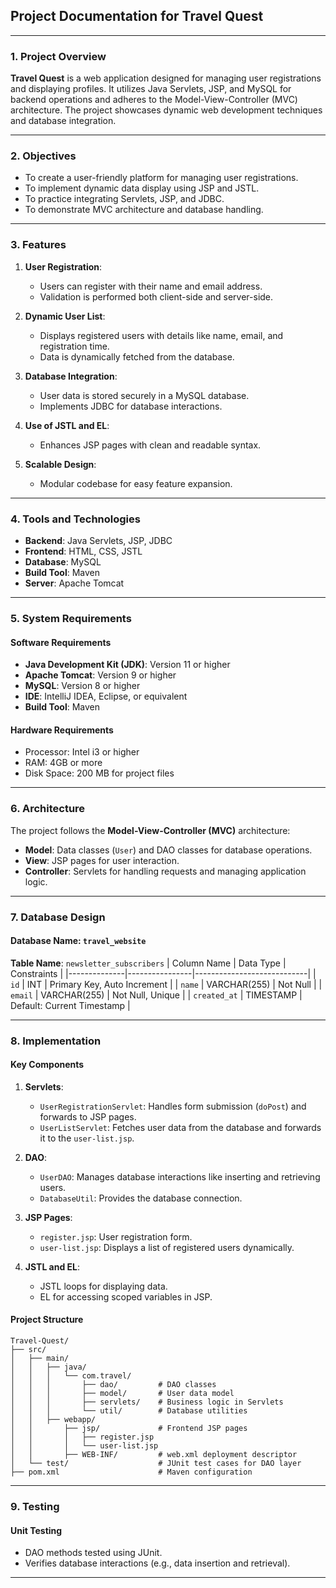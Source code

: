 ## **Project Documentation for Travel Quest**

---

### **1. Project Overview**
**Travel Quest** is a web application designed for managing user registrations and displaying profiles. It utilizes Java Servlets, JSP, and MySQL for backend operations and adheres to the Model-View-Controller (MVC) architecture. The project showcases dynamic web development techniques and database integration.

---

### **2. Objectives**
- To create a user-friendly platform for managing user registrations.
- To implement dynamic data display using JSP and JSTL.
- To practice integrating Servlets, JSP, and JDBC.
- To demonstrate MVC architecture and database handling.

---

### **3. Features**
1. **User Registration**:
   - Users can register with their name and email address.
   - Validation is performed both client-side and server-side.

2. **Dynamic User List**:
   - Displays registered users with details like name, email, and registration time.
   - Data is dynamically fetched from the database.

3. **Database Integration**:
   - User data is stored securely in a MySQL database.
   - Implements JDBC for database interactions.

4. **Use of JSTL and EL**:
   - Enhances JSP pages with clean and readable syntax.

5. **Scalable Design**:
   - Modular codebase for easy feature expansion.

---

### **4. Tools and Technologies**
- **Backend**: Java Servlets, JSP, JDBC
- **Frontend**: HTML, CSS, JSTL
- **Database**: MySQL
- **Build Tool**: Maven
- **Server**: Apache Tomcat

---

### **5. System Requirements**
#### Software Requirements
- **Java Development Kit (JDK)**: Version 11 or higher
- **Apache Tomcat**: Version 9 or higher
- **MySQL**: Version 8 or higher
- **IDE**: IntelliJ IDEA, Eclipse, or equivalent
- **Build Tool**: Maven

#### Hardware Requirements
- Processor: Intel i3 or higher
- RAM: 4GB or more
- Disk Space: 200 MB for project files

---

### **6. Architecture**
The project follows the **Model-View-Controller (MVC)** architecture:
- **Model**: Data classes (`User`) and DAO classes for database operations.
- **View**: JSP pages for user interaction.
- **Controller**: Servlets for handling requests and managing application logic.

---

### **7. Database Design**
#### Database Name: `travel_website`

**Table Name**: `newsletter_subscribers`
| Column Name  | Data Type      | Constraints                |
|--------------|----------------|----------------------------|
| `id`         | INT            | Primary Key, Auto Increment |
| `name`       | VARCHAR(255)   | Not Null                  |
| `email`      | VARCHAR(255)   | Not Null, Unique          |
| `created_at` | TIMESTAMP      | Default: Current Timestamp |

---

### **8. Implementation**
#### Key Components
1. **Servlets**:
   - `UserRegistrationServlet`: Handles form submission (`doPost`) and forwards to JSP pages.
   - `UserListServlet`: Fetches user data from the database and forwards it to the `user-list.jsp`.

2. **DAO**:
   - `UserDAO`: Manages database interactions like inserting and retrieving users.
   - `DatabaseUtil`: Provides the database connection.

3. **JSP Pages**:
   - `register.jsp`: User registration form.
   - `user-list.jsp`: Displays a list of registered users dynamically.

4. **JSTL and EL**:
   - JSTL loops for displaying data.
   - EL for accessing scoped variables in JSP.

#### Project Structure
```
Travel-Quest/
├── src/
│   ├── main/
│   │   ├── java/
│   │   │   └── com.travel/
│   │   │       ├── dao/         # DAO classes
│   │   │       ├── model/       # User data model
│   │   │       ├── servlets/    # Business logic in Servlets
│   │   │       └── util/        # Database utilities
│   │   ├── webapp/
│   │       ├── jsp/             # Frontend JSP pages
│   │       │   ├── register.jsp
│   │       │   └── user-list.jsp
│   │       ├── WEB-INF/         # web.xml deployment descriptor
│   └── test/                    # JUnit test cases for DAO layer
├── pom.xml                      # Maven configuration
```

---

### **9. Testing**
#### Unit Testing
- DAO methods tested using JUnit.
- Verifies database interactions (e.g., data insertion and retrieval).

---
